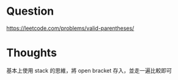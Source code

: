 # Question
https://leetcode.com/problems/valid-parentheses/


# Thoughts

基本上使用 stack 的思維，將 open bracket 存入，並走一遍比較即可